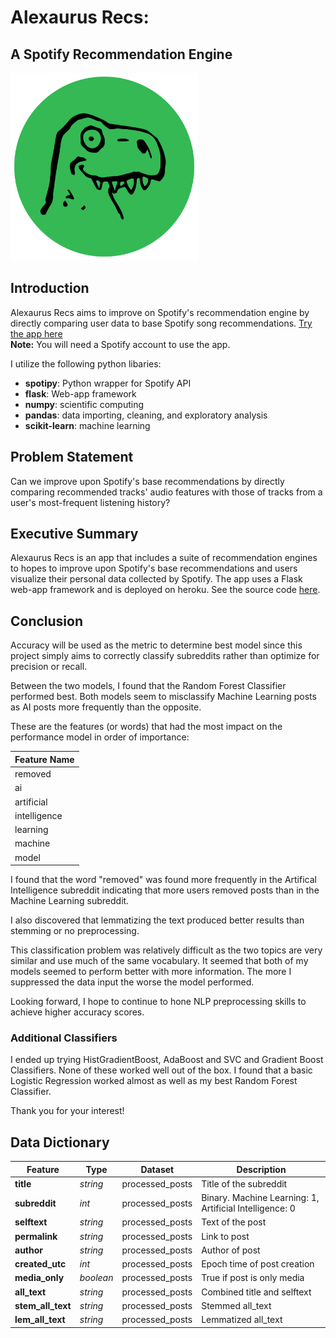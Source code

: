 # Alexaurus Recs:
## A Spotify Recommendation Engine


<img src="./assets/noun_Dinosaur_3146844.png" alt="drawing" height ="300" width="300"/>



## Introduction
Alexaurus Recs aims to improve on Spotify's recommendation engine by directly comparing user data to base Spotify song recommendations. [Try the app here](https://alexaurusrecs.herokuapp.com/)
<br>
**Note:** You will need a Spotify account to use the app. 


I utilize the following python libaries:

- **spotipy**: Python wrapper for Spotify API
- **flask**: Web-app framework
- **numpy**: scientific computing
- **pandas**: data importing, cleaning, and exploratory analysis
- **scikit-learn**: machine learning


## Problem Statement

Can we improve upon Spotify's base recommendations by directly comparing recommended tracks' audio features with those of tracks from a user's most-frequent listening history?


## Executive Summary

Alexaurus Recs is an app that includes a suite of recommendation engines to hopes to improve upon Spotify's base recommendations and users visualize their personal data collected by Spotify. The app uses a Flask web-app framework and is deployed on heroku. See the source code [here](https://github.com/alexfioto/Spotify-Recommender/tree/main/App%20Source%20Code).







## Conclusion

Accuracy will be used as the metric to determine best model since this project simply aims to correctly classify subreddits rather than optimize for precision or recall. 

Between the two models, I found that the Random Forest Classifier performed best. Both models seem to misclassify Machine Learning posts as AI posts more frequently than the opposite. 

These are the features (or words) that had the most impact on the performance model in order of importance:


|Feature Name|
|------|
|removed|
|ai|
|artificial|
|intelligence|
|learning|
|machine|
|model|

I found that the word "removed" was found more frequently in the Artifical Intelligence subreddit indicating that more users removed posts than in the Machine Learning subreddit. 

I also discovered that lemmatizing the text produced better results than stemming or no preprocessing. 

This classification problem was relatively difficult as the two topics are very similar and use much of the same vocabulary. It seemed that both of my models seemed to perform better with more information. The more I suppressed the data input the worse the model performed.

Looking forward, I hope to continue to hone NLP preprocessing skills to achieve higher accuracy scores. 

### Additional Classifiers

I ended up trying HistGradientBoost, AdaBoost and SVC and Gradient Boost Classifiers. None of these worked well out of the box. I found that a basic Logistic Regression worked almost as well as my best Random Forest Classifier. 

Thank you for your interest!


## Data Dictionary

|Feature|Type|Dataset|Description|
|---|---|---|---|
|**title**|*string*|processed_posts|Title of the subreddit|
|**subreddit**|*int*|processed_posts|Binary. Machine Learning: 1, Artificial Intelligence: 0|
|**selftext**|*string*|processed_posts|Text of the post|
|**permalink**|*string*|processed_posts|Link to post|
|**author**|*string*|processed_posts|Author of post|
|**created_utc**|*int*|processed_posts|Epoch time of post creation|
|**media_only**|*boolean*|processed_posts|True if post is only media|
|**all_text**|*string*|processed_posts|Combined title and selftext|
|**stem_all_text**|*string*|processed_posts|Stemmed all_text|
|**lem_all_text**|*string*|processed_posts|Lemmatized all_text|
